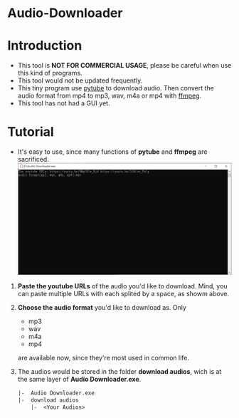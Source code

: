 # Audio-Downloader

# Introduction
* This tool is **NOT FOR COMMERCIAL USAGE**, please be careful when use this kind of programs.
* This tool would not be updated frequently.
* This tiny program use [pytube](https://github.com/pytube/pytube.git) to download audio. Then convert the audio format from mp4 to mp3, wav, m4a or mp4 with [ffmpeg](https://github.com/kkroening/ffmpeg-python.git).
* This tool has not had a GUI yet.

# Tutorial
* It's easy to use, since many functions of **pytube** and **ffmpeg** are sacrificed.
    ![](readme_imgs\window.jpg)
1. **Paste the youtube URLs** of the audio you'd like to download. Mind, you can paste multiple URLs with each splited by a space, as showm above.
2. **Choose the audio format** you'd like to download as. Only
    * mp3
    * wav
    * m4a
    * mp4

    are available now, since they're most used in common life.
3. The audios would be stored in the folder **download audios**, wich is at the same layer of **Audio Downloader.exe**.
    ```
    |-  Audio Downloader.exe
    |-  download audios
        |-  <Your Audios>
    ```
